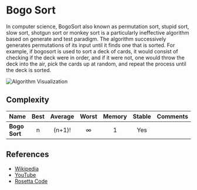 # Bogo Sort

In computer science, BogoSort also known as permutation sort, stupid sort, slow sort, shotgun sort or monkey sort is 
a particularly ineffective algorithm based on generate and test paradigm. The algorithm successively 
generates permutations of its input until it finds one that is sorted.
For example, if bogosort is used to sort a deck of cards, it would consist of checking if the deck were in order, 
and if it were not, one would throw the deck into the air, pick the cards up at random, 
and repeat the process until the deck is sorted.

![Algorithm Visualization](https://idea-instructions.com/bogo-sort.png)

## Complexity

| Name                  | Best            | Average             | Worst               | Memory    | Stable    | Comments  |
| --------------------- | :-------------: | :-----------------: | :-----------------: | :-------: | :-------: | :-------- |
| **Bogo Sort**         | n               | (n+1)!              | ∞                   |  1        | Yes       |           |

## References

- [Wikipedia](https://en.wikipedia.org/wiki/Bogosort)
- [YouTube](https://www.youtube.com/watch?v=eU4CQ_kA22g)
- [Rosetta Code](https://rosettacode.org/wiki/Sorting_algorithms/Bogosort)
